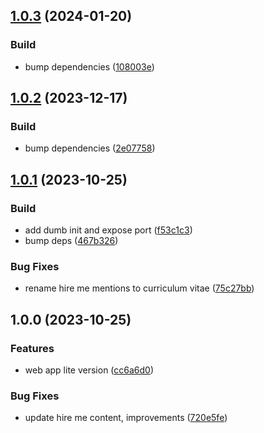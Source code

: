 ## [1.0.3](https://github.com/MrSquaare/mrsquaare.fr/compare/web-app@1.0.2...web-app@1.0.3) (2024-01-20)


### Build

* bump dependencies ([108003e](https://github.com/MrSquaare/mrsquaare.fr/commit/108003e4c9715be96f3a138a53149d5947425107))

## [1.0.2](https://github.com/MrSquaare/mrsquaare.fr/compare/web-app@1.0.1...web-app@1.0.2) (2023-12-17)


### Build

* bump dependencies ([2e07758](https://github.com/MrSquaare/mrsquaare.fr/commit/2e0775835d20a63683069727761c3575cef07632))

## [1.0.1](https://github.com/MrSquaare/mrsquaare.fr/compare/web-app@1.0.0...web-app@1.0.1) (2023-10-25)


### Build

* add dumb init and expose port ([f53c1c3](https://github.com/MrSquaare/mrsquaare.fr/commit/f53c1c364a4852ca96fe1348e479ecea128b181c))
* bump deps ([467b326](https://github.com/MrSquaare/mrsquaare.fr/commit/467b32618306bd46d20569e6a33a02b25ce8561b))


### Bug Fixes

* rename hire me mentions to curriculum vitae ([75c27bb](https://github.com/MrSquaare/mrsquaare.fr/commit/75c27bbdd4a81b9cfc81fd82344baeec8b764f0e))

## 1.0.0 (2023-10-25)


### Features

* web app lite version ([cc6a6d0](https://github.com/MrSquaare/mrsquaare.fr/commit/cc6a6d000e4400bd91098bf3c766db259180e424))


### Bug Fixes

* update hire me content, improvements ([720e5fe](https://github.com/MrSquaare/mrsquaare.fr/commit/720e5fed1e5fe88722635bc178300e94d6065937))
